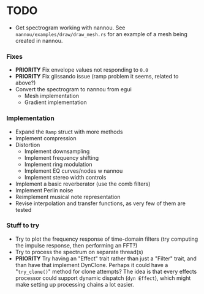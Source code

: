 # TODO

- Get spectrogram working with nannou. See `nannou/examples/draw/draw_mesh.rs` for an example of a mesh being created in nannou.

### Fixes
- **PRIORITY** Fix envelope values not responding to `0.0`
- **PRIORITY** Fix glissando issue (ramp problem it seems, related to above?)
- Convert the spectrogram to nannou from egui
    - Mesh implementation
    - Gradient implementation

### Implementation
- Expand the `Ramp` struct with more methods
- Implement compression
- Distortion
    - Implement downsampling
    - Implement frequency shifting
    - Implement ring modulation
    - Implement EQ curves/nodes w nannou
    - Implement stereo width controls
- Implement a basic reverberator (use the comb filters)
- Implement Perlin noise
- Reimplement musical note representation
- Revise interpolation and transfer functions, as very few of them are tested

### Stuff to try
- Try to plot the frequency response of time-domain filters (try computing the impulse response, then performing an FFT?)
- Try to process the spectrum on separate thread(s) 
- **PRIORITY** Try having an "Effect" trait rather than just a "Filter" trait, and than have that implement DynClone. Perhaps it could have a
"`try_clone()`" method for clone attempts? The idea is that every effects processor could support dynamic dispatch (`dyn Effect`),
which might make setting up processing chains a lot easier.
